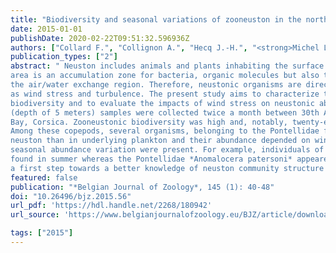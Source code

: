 ```yaml
---
title: "Biodiversity and seasonal variations of zooneuston in the northwestern Mediterranean Sea"
date: 2015-01-01
publishDate: 2020-02-22T09:51:32.596936Z
authors: ["Collard F.", "Collignon A.", "Hecq J.-H.", "<strong>Michel L.</strong>", "Goffart A"]
publication_types: ["2"]
abstract: " Neuston includes animals and plants inhabiting the surface layer of the water column. The neustonic
area is an accumulation zone for bacteria, organic molecules but also terrestrial debris. The surface layer is also
the air/water exchange region. Therefore, neustonic organisms are directly exposed to several constraints such
as wind stress and turbulence. The present study aims to characterize the zooneuston in terms of abundance and
biodiversity and to evaluate the impacts of wind stress on neustonic abundance. Zooneustonic and zooplanktonic
(depth of 5 meters) samples were collected twice a month between 30th August 2011 and 10th July 2012 in Calvi
Bay, Corsica. Zooneustonic biodiversity was high and, notably, twenty-eight copepod genera were identified.
Among these copepods, several organisms, belonging to the Pontellidae family, were much more frequent in
neuston than in underlying plankton and their abundance depended on wind direction. Taxon-specific trends in
seasonal abundance variation were present. For example, individuals of the Acantharia *Lithoptera* spp. were
found in summer whereas the Pontellidae *Anomalocera patersoni* appeared in winter. Overall, our data provide
a first step towards a better knowledge of neuston community structure in the Mediterranean Sea."
featured: false
publication: "*Belgian Journal of Zoology*, 145 (1): 40-48"
doi: "10.26496/bjz.2015.56"
url_pdf: 'https://hdl.handle.net/2268/180942'
url_source: 'https://www.belgianjournalofzoology.eu/BJZ/article/download/56/78'

tags: ["2015"]
---
```


